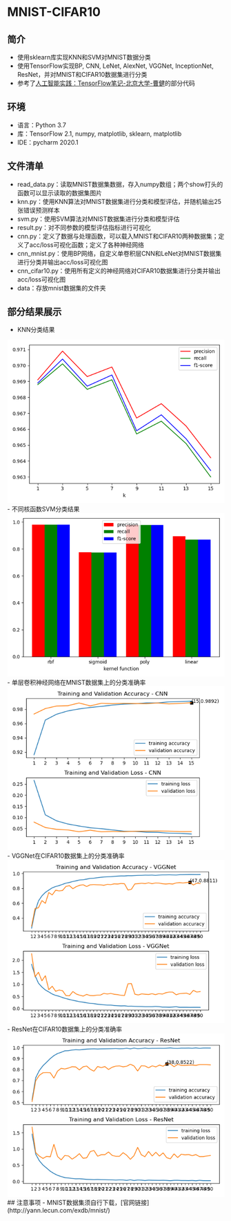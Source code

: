 # MNIST-CIFAR10
## 简介
- 使用sklearn库实现KNN和SVM对MNIST数据分类
- 使用TensorFlow实现BP, CNN, LeNet, AlexNet, VGGNet, InceptionNet, ResNet，并对MNIST和CIFAR10数据集进行分类
- 参考了[人工智能实践：TensorFlow笔记-北京大学-曹健](https://www.bilibili.com/video/BV1B7411L7Qt?p=42)的部分代码
## 环境
- 语言：Python 3.7
- 库：TensorFlow 2.1, numpy, matplotlib, sklearn, matplotlib
- IDE：pycharm 2020.1
## 文件清单
- read_data.py：读取MNIST数据集数据，存入numpy数组；两个show打头的函数可以显示读取的数据集图片
- knn.py：使用KNN算法对MNIST数据集进行分类和模型评估，并随机输出25张错误预测样本
- svm.py：使用SVM算法对MNIST数据集进行分类和模型评估
- result.py：对不同参数的模型评估指标进行可视化
- cnn.py：定义了数据与处理函数，可以载入MNIST和CIFAR10两种数据集；定义了acc/loss可视化函数；定义了各种神经网络
- cnn_mnist.py：使用BP网络，自定义单卷积层CNN和LeNet对MNIST数据集进行分类并输出acc/loss可视化图
- cnn_cifar10.py：使用所有定义的神经网络对CIFAR10数据集进行分类并输出acc/loss可视化图
- data：存放mnist数据集的文件夹
## 部分结果展示
- KNN分类结果
<img src='result/knn-pre.png' alt='knn result'/>
- 不同核函数SVM分类结果
<img src='result/svm-res.png' alt='svm result'/>
- 单层卷积神经网络在MNIST数据集上的分类准确率
<img src='result/cnn.png' alt='cnn mnist result'/>
- VGGNet在CIFAR10数据集上的分类准确率
<img src='result/vggnet.png' alt='vggnet cifar10 result'/>
- ResNet在CIFAR10数据集上的分类准确率
<img src='result/resnet.png' alt='resnet cifar10 result'/>
## 注意事项
- MNIST数据集须自行下载，[官网链接](http://yann.lecun.com/exdb/mnist/)
